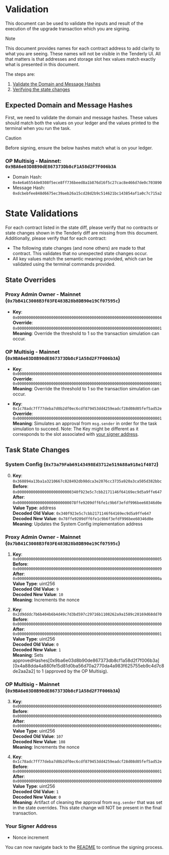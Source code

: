 # Validation

This document can be used to validate the inputs and result of the execution of the upgrade transaction which you are signing.

> [!NOTE]
>
> This document provides names for each contract address to add clarity to what you are seeing. These names will not be visible in the Tenderly UI. All that matters is that addresses and storage slot hex values match exactly what is presented in this document.

The steps are:

1. [Validate the Domain and Message Hashes](#expected-domain-and-message-hashes)
2. [Verifying the state changes](#state-changes)

## Expected Domain and Message Hashes

First, we need to validate the domain and message hashes. These values should match both the values on your ledger and the values printed to the terminal when you run the task.

> [!CAUTION]
>
> Before signing, ensure the below hashes match what is on your ledger.
>
> ### OP Multisig - Mainnet: `0x9BA6e03D8B90dE867373Db8cF1A58d2F7F006b3A`
>
> - Domain Hash: `0x4e6a6554de0308f5ece8ff736beed8a1b876d16f5c27cac8e466d7de0c703890`
> - Message Hash: `0xdcbebfee848d6675ec39aeb26a15cd28d2b9c514621bc143854af1a0c7c715a2`

# State Validations

For each contract listed in the state diff, please verify that no contracts or state changes shown in the Tenderly diff are missing from this document. Additionally, please verify that for each contract:

- The following state changes (and none others) are made to that contract. This validates that no unexpected state changes occur.
- All key values match the semantic meaning provided, which can be validated using the terminal commands provided.

## State Overrides

### Proxy Admin Owner - Mainnet (`0x7bB41C3008B3f03FE483B28b8DB90e19Cf07595c`)

- **Key**: `0x0000000000000000000000000000000000000000000000000000000000000004` <br/>
  **Override**: `0x0000000000000000000000000000000000000000000000000000000000000001` <br/>
  **Meaning**: Override the threshold to 1 so the transaction simulation can occur.

### OP Multisig - Mainnet (`0x9BA6e03D8B90dE867373Db8cF1A58d2F7F006b3A`)

- **Key**: `0x0000000000000000000000000000000000000000000000000000000000000004` <br/>
  **Override**: `0x0000000000000000000000000000000000000000000000000000000000000001` <br/>
  **Meaning**: Override the threshold to 1 so the transaction simulation can occur.

- **Key**: `0x1c78adc7ff77deba7d0b2df0ec6cdf879453dd4259eadcf28d08d05fef5ad52e` <br/>
  **Override**: `0x0000000000000000000000000000000000000000000000000000000000000001` <br/>
  **Meaning**: Simulates an approval from `msg.sender` in order for the task simulation to succeed. Note: The Key might be different as it corresponds to the slot associated with [your signer address](https://github.com/safe-global/safe-smart-account/blob/main/contracts/Safe.sol#L69).

## Task State Changes

### System Config (`0x73a79Fab69143498Ed3712e519A88a918e1f4072`)

0. **Key**: `0x360894a13ba1a3210667c828492db98dca3e2076cc3735a920a3ca505d382bbc` <br/>
   **Before**: `0x000000000000000000000000340f923e5c7cbb2171146f64169ec9d5a9ffe647` <br/>
   **After**: `0x00000000000000000000000078ffe9209dff6fe1c9b6f3efdf996bee60346d0e` <br/>
   **Value Type**: address <br/>
   **Decoded Old Value**: `0x340f923e5c7cbb2171146f64169ec9d5a9ffe647` <br/>
   **Decoded New Value**: `0x78ffe9209dff6fe1c9b6f3efdf996bee60346d0e` <br/>
   **Meaning**: Updates the System Config implementation address <br/>

### Proxy Admin Owner - Mainnet (`0x7bB41C3008B3f03FE483B28b8DB90e19Cf07595c`)

1. **Key**: `0x0000000000000000000000000000000000000000000000000000000000000005` <br/>
   **Before**: `0x0000000000000000000000000000000000000000000000000000000000000009` <br/>
   **After**: `0x000000000000000000000000000000000000000000000000000000000000000a` <br/>
   **Value Type**: uint256 <br/>
   **Decoded Old Value**: `9` <br/>
   **Decoded New Value**: `10` <br/>
   **Meaning**: Increments the nonce <br/>

2. **Key**: `0x2d9dddc7b6b404b6b4d49c7d3bd597c29716b1108262a9a1589c20169d68dd70` <br/>
   **Before**: `0x0000000000000000000000000000000000000000000000000000000000000000` <br/>
   **After**: `0x0000000000000000000000000000000000000000000000000000000000000001` <br/>
   **Value Type**: uint256 <br/>
   **Decoded Old Value**: `0` <br/>
   **Decoded New Value**: `1` <br/>
   **Meaning**: Sets approvedHashes[0x9ba6e03d8b90de867373db8cf1a58d2f7f006b3a][0x4a88dda4a880fe15d81d0ba56d70a2770da4a983f625755eb9c4d7c8de2aa2a2] to 1 (approved by the OP Multisig).

### OP Multisig - Mainnet (`0x9BA6e03D8B90dE867373Db8cF1A58d2F7F006b3A`)

3. **Key**: `0x0000000000000000000000000000000000000000000000000000000000000005` <br/>
   **Before**: `0x000000000000000000000000000000000000000000000000000000000000006b` <br/>
   **After**: `0x000000000000000000000000000000000000000000000000000000000000006c` <br/>
   **Value Type**: uint256 <br/>
   **Decoded Old Value**: `107` <br/>
   **Decoded New Value**: `108` <br/>
   **Meaning**: Increments the nonce <br/>

4. **Key**: `0x1c78adc7ff77deba7d0b2df0ec6cdf879453dd4259eadcf28d08d05fef5ad52e` <br/>
   **Before**: `0x0000000000000000000000000000000000000000000000000000000000000001` <br/>
   **After**: `0x0000000000000000000000000000000000000000000000000000000000000000` <br/>
   **Value Type**: uint256 <br/>
   **Decoded Old Value**: `1` <br/>
   **Decoded New Value**: `0` <br/>
   **Meaning**: Artifact of cleaning the approval from `msg.sender` that was set in the state overrides. This state change will NOT be present in the final transaction.

### Your Signer Address

- Nonce increment

You can now navigate back to the [README](../README.md#4-extract-the-domain-hash-and-the-message-hash-to-approve) to continue the signing process.
